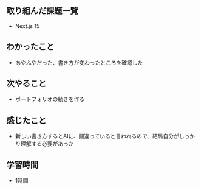 ## 取り組んだ課題一覧
- Next.js 15

## わかったこと
- あやふやだった、書き方が変わったところを確認した

## 次やること
- ポートフォリオの続きを作る

## 感じたこと
- 新しい書き方するとAIに、間違っていると言われるので、結局自分がしっかり理解する必要があった

## 学習時間
- 1時間